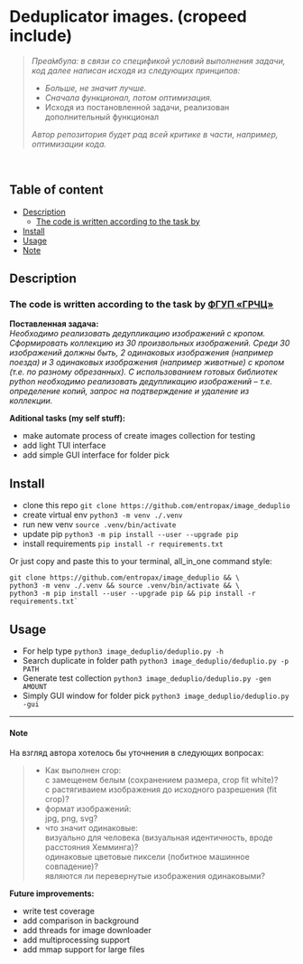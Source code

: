<h1> Deduplicator images. (cropeed include) </h1>

>*Преа́мбула: в связи со спецификой условий выполнения задачи, код далее написан исходя из  следующих принципов:*
>   - *Больше, не значит лучше.*
>   - *Сначала функционал, потом оптимизация.*
>   - Исходя из постановленной задачи, реализован дополнительный функционал<br>
>
>*Автор репозитория будет рад всей критике в части, например, оптимизации кода.*

<br>
<h2>Table of content</h2>

<!-- [_TOC_] -->
- [Description](#description)
  - [The code is written according to the task by](#description)
- [Install](#install)
- [Usage](#usage)
- [Note](#note)

## Description
### The code is written according to the task by [ФГУП «ГРЧЦ»](https://grfc.ru/grfc/)
**Поставленная задача:**
<br>
*Необходимо реализовать дедупликацию изображений с кропом. Сформировать коллекцию из 30 произвольных изображений.
Среди 30 изображений должны быть, 2 одинаковых изображения (например поезда) и 3 одинаковых изображения (например животные) с кропом (т.е. по разному обрезанных).
С использованием готовых библиотек python необходимо реализовать дедупликацию изображений – т.е. определение копий, запрос на подтверждение и удаление из коллекции.*

**Aditional tasks (my self stuff):**
* make automate process of create images collection for testing
* add light TUI interface
* add simple GUI interface for folder pick

## Install ##
* clone this repo `git clone https://github.com/entropax/image_deduplio`
* create virtual env `python3 -m venv ./.venv`
* run new venv `source .venv/bin/activate`
* update pip `python3 -m pip install --user --upgrade pip`
* install requirements `pip install -r requirements.txt`

Or just copy and paste this to your terminal, all_in_one command style:
```shell
git clone https://github.com/entropax/image_deduplio && \
python3 -m venv ./.venv && source .venv/bin/activate && \
python3 -m pip install --user --upgrade pip && pip install -r requirements.txt`
```
## Usage ##
* For help type `python3 image_deduplio/deduplio.py -h`
* Search duplicate in folder path `python3 image_deduplio/deduplio.py -p PATH`
* Generate test collection `python3 image_deduplio/deduplio.py -gen AMOUNT`
* Simply GUI window for folder pick `python3 image_deduplio/deduplio.py -gui`
<!-- > You can also make chmod +x and add to your patch


### Особенности реализации
-->
---------------
#### Note
На взгляд автора хотелось бы уточнения в следующих вопросах:
> * Как выполнен crop:<br>
с замещенем белым (сохранением размера, crop fit white)?<br>
c растягиваием изображения до исходного разрешения (fit crop)?
> * формат изображений:<br>
  jpg, png, svg?
> * что значит одинаковые:<br>
  визуально для человека (визуальная идентичность, вроде расстояния Хемминга)?<br>
  одинаковые цветовые пиксели (побитное машинное совпадение)?<br>
  являются ли перевернутые изображения одинаковыми?<br>

**Future improvements:**
* write test coverage
* add comparison in background
* add threads for image downloader
* add multiprocessing support
* add mmap support for large files

